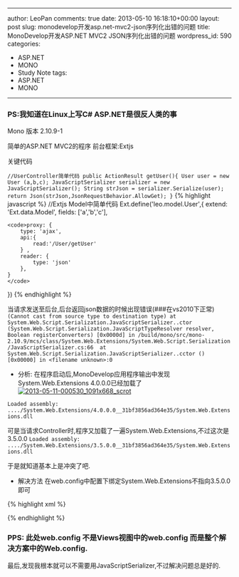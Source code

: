 

---
author: LeoPan
comments: true
date: 2013-05-10 16:18:10+00:00
layout: post
slug: monodevelop开发asp.net-mvc2-json序列化出错的问题
title: MonoDevelop开发ASP.NET MVC2 JSON序列化出错的问题
wordpress_id: 590
categories:
- ASP.NET
- MONO
- Study Note
tags:
- ASP.NET
- MONO
---

### PS:我知道在Linux上写C# ASP.NET是很反人类的事





Mono 版本 2.10.9-1





简单的ASP.NET MVC2的程序
前台框架:Extjs





关键代码





<!-- more -->
`
//UserController简单代码
public ActionResult getUser(){
    User user = new User (a,b,c);
    JavaScriptSerializer serializer = new JavaScriptSerializer();
    String strJson = serializer.Serialize(user);
    return Json(strJson,JsonRequestBehavior.AllowGet);
}
`
{% highlight javascript %}
//Extjs Model中简单代码
Ext.define('leo.model.User',{
    extend: 'Ext.data.Model',
    fields: ['a','b','c'],




    
    <code>proxy: {
        type: 'ajax',
        api:{
            read:'/User/getUser'
        } , 
        reader: {
            type: 'json'
        },  
    }
    </code>





})
{% endhighlight %}





当请求发送至后台,后台返回json数据的时候出现错误(###在vs2010下正常)
`(Cannot cast from source type to destination type)
at System.Web.Script.Serialization.JavaScriptSerializer..ctor (System.Web.Script.Serialization.JavaScriptTypeResolver resolver, Boolean registerConverters) [0x0000d] in /build/mono/src/mono-2.10.9/mcs/class/System.Web.Extensions/System.Web.Script.Serialization/JavaScriptSerializer.cs:66 
at System.Web.Script.Serialization.JavaScriptSerializer..cctor () [0x00000] in <filename unknown>:0 `







  * 分析:
在程序启动后,MonoDevelop应用程序输出中发现System.Web.Extensions 4.0.0.0已经加载了
[![2013-05-11-000530_1091x668_scrot](http://www.leopan.me/wp-content/uploads/2013/05/2013-05-11-000530_1091x668_scrot.png)](http://www.leopan.me/wp-content/uploads/2013/05/2013-05-11-000530_1091x668_scrot.png)





`Loaded assembly: ..../System.Web.Extensions/4.0.0.0__31bf3856ad364e35/System.Web.Extensions.dll`





可是当请求Controller时,程序又加载了一遍System.Web.Extensions,不过这次是3.5.0.0
`Loaded assembly: ..../System.Web.Extensions/3.5.0.0__31bf3856ad364e35/System.Web.Extensions.dll`





于是就知道基本上是冲突了吧.







  * 解决方法
在web.config中配置下绑定System.Web.Extensions不指向3.5.0.0即可





{% highlight xml %}
 
      
         
            
            
         
      
   
{% endhighlight %}





### PPS: 此处web.config 不是Views视图中的web.config 而是整个解决方案中的Web.config.





最后,发现我根本就可以不需要用JavaScriptSerializer,不过解决问题总是好的.



